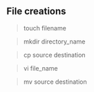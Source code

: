 ## File creations

> touch filename

> mkdir directory_name

> cp source destination

> vi file_name

> mv source destination
